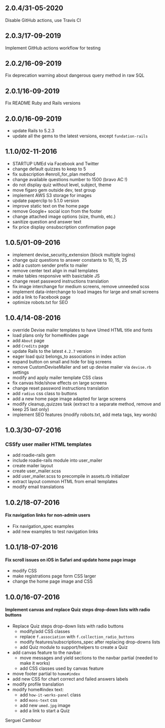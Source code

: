 ## 2.0.4/31-05-2020

Disable GitHub actions, use Travis CI

## 2.0.3/17-09-2019

Implement GitHub actions workflow for testing

## 2.0.2/16-09-2019

Fix deprecation warning about dangerous query method in raw SQL

## 2.0.1/16-09-2019

Fix README Ruby and Rails versions

## 2.0.0/16-09-2019

* update Rails to 5.2.3
* update all the gems to the latest versions, except `fundation-rails`

## 1.1.0/02-11-2016

* STARTUP UMEd via Facebook and Twitter
* change default quizzes to keep to 5
* fix subscription #enroll\_for\_plan method
* change available questions number to 1500 (bravo AC !)
* do not display quiz without level, subject, theme
* move figaro gem outside dev, test group
* implement AWS S3 storage for images
* update paperclip to 5.1.0 version
* improve static text on the home page
* remove Google+ social icon from the footer
* change attached image options (size, thumb, etc.)
* sanitize question and answer text
* fix price display onsubscription confirmation page

## 1.0.5/01-09-2016

* implement devise_security_extension (block multiple logins)
* change quiz questions to answer constants to 10, 15, 25
* add a custom sender prefix to mailer
* remove center text align in mail templates
* make tables responsive with basictable JS
* change reset password instructions translation
* fix image interchange for medium screens, remove unneeded scss
* implement data-interchange to load images for large and small screens
* add a link to Facebook page
* optimize robots.txt for SEO

## 1.0.4/14-08-2016

 * override Devise mailer templates to have Umed HTML title and fonts
 * load plans only for home#index page
 * add `About` page
 * add `Credits` page
 * update Rails to the latest `4.2.7` version
 * eager load quiz belongs_to associations in index action
 * expand button on small and hide for big screens
 * remove CustomDeviseMailer and set up devise mailer via `devise.rb` settings
 * modify and apply mailer template CSS class
 * fix canvas hide/show effects on large screens
 * change reset password instructions translation
 * add `radius` css class to buttons
 * add a new home page image adapted for large screens
 * modify cleanup_quizzes task (extract to a separate method, remove and keep 25 last only)
 * implement SEO features (modify robots.txt, add meta tags, key words)

## 1.0.3/30-07-2016

### CSSfy user mailer HTML templates

 * add roadie-rails gem
 * include roadie-rails module into user_mailer
 * create mailer layout
 * create user_mailer.scss
 * add user_mailer.scss to precompile in assets.rb initializer
 * extract layout common HTML from email templates
 * modify email translations

## 1.0.2/18-07-2016

#### Fix navigation links for non-admin users

* Fix navigation_spec examples
* add new examples to test navigation links

## 1.0.1/18-07-2016

#### Fix scroll issues on iOS in Safari and update home page image

* modify CSS
* make registrations page form CSS larger
* change the home page image and CSS

## 1.0.0/16-07-2016

#### Implement canvas and replace Quiz steps drop-down lists with radio buttons

* Replace Quiz steps drop-down lists with radio buttons
  - modify/add CSS classes
  - replace `f.association` with `f.collection_radio_buttons`
  - modify features/subscriptions_spec after replacing drop-downs lists
  - add Quiz module to support/helpers to create a Quiz
* add canvas feature to the navbar:
  - move messages and yield sections to the navbar partial (needed to make it works)
  - add CSS classes used by canvas feature
* move footer partial to `home#index`
* add new CSS for chart correct and failed answers labels
* modify profile translation
* modify home#index text:
  - add `how-it-works-panel` class
  - add `mons-text` css
  - add new `umed.jpg` image
  - add a link to start a Quiz

Serguei Cambour
